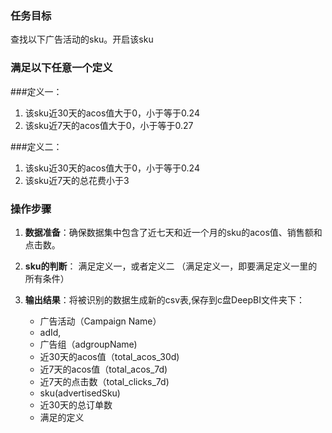 ### 任务目标
查找以下广告活动的sku。开启该sku

### 满足以下任意一个定义

###定义一：
1. 该sku近30天的acos值大于0，小于等于0.24
2. 该sku近7天的acos值大于0，小于等于0.27


###定义二：
1. 该sku近30天的acos值大于0，小于等于0.24
2. 该sku近7天的总花费小于3

### 操作步骤
1. **数据准备**：确保数据集中包含了近七天和近一个月的sku的acos值、销售额和点击数。

2. **sku的判断**：
  满足定义一，或者定义二
  （满足定义一，即要满足定义一里的所有条件）

3. **输出结果**：将被识别的数据生成新的csv表,保存到c盘DeepBI文件夹下：
   - 广告活动（Campaign Name）
   - adId,
   - 广告组（adgroupName)
   - 近30天的acos值（total_acos_30d)
   - 近7天的acos值（total_acos_7d)
   - 近7天的点击数（total_clicks_7d)
   - sku(advertisedSku)
   - 近30天的总订单数
   - 满足的定义












